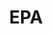 ---
name: Alex Marten
department: Environmental Protection Agency
title: EPA
bio-image: environmental_protection_agency_seal.png
bio-image-alt-text: Environmental Protection Agency
---